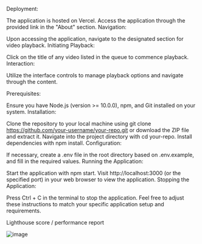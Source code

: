 Deployment:

The application is hosted on Vercel.
Access the application through the provided link in the "About" section.
Navigation:

Upon accessing the application, navigate to the designated section for video playback.
Initiating Playback:

Click on the title of any video listed in the queue to commence playback.
Interaction:

Utilize the interface controls to manage playback options and navigate through the content.

Prerequisites:

Ensure you have Node.js (version >= 10.0.0), npm, and Git installed on your system.
Installation:

Clone the repository to your local machine using git clone https://github.com/your-username/your-repo.git or download the ZIP file and extract it.
Navigate into the project directory with cd your-repo.
Install dependencies with npm install.
Configuration:

If necessary, create a .env file in the root directory based on .env.example, and fill in the required values.
Running the Application:

Start the application with npm start.
Visit http://localhost:3000 (or the specified port) in your web browser to view the application.
Stopping the Application:

Press Ctrl + C in the terminal to stop the application.
Feel free to adjust these instructions to match your specific application setup and requirements.

Lighthouse score / performance report

![image](https://github.com/ketan-paunikar/video-player/assets/91520176/551cfce4-27f7-4bb5-97e0-5285448d1636)
